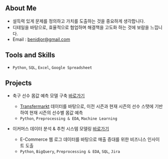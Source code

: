 ## About Me
- 설득력 있게 문제를 정의하고 가치를 도출하는 것을 중요하게 생각합니다.
- 디테일을 바탕으로, 효율적으로 협업하며 해결책을 고도화 하는 것에 보람을 느낍니다.
- Email : benidjor@gmail.com

## Tools and Skills
- `Python`, `SQL`, `Excel`, `Google Spreadsheet`


## Projects
- 축구 선수 몸값 예측 모델 구축 [바로가기](https://github.com/benidjor/player-value-prediction-from-transfermarkt.git)
  - [Transfermarkt](https://www.transfermarkt.com/) 데이터를 바탕으로, 이전 시즌과 현재 시즌의 선수 스탯에 기반하여 현재 시즌의 선수별 몸값 예측
  - `Python`, `Preprocessing & EDA`, `Machine Learning`
    
- 이커머스 데이터 분석 & 추천 시스템 모델링 [바로가기](https://github.com/benidjor/ecommerce-behavior-data-analysis)
  - E-Commerce 웹 로그 데이터를 바탕으로 매출 증대를 위한 비즈니스 인사이트 도출
  - `Python`, `BigQuery`, `Preprocessing & EDA`, `SQL`, `Jira`

<!--
**benidjor/benidjor** is a ✨ _special_ ✨ repository because its `README.md` (this file) appears on your GitHub profile.

Here are some ideas to get you started:

- 🔭 I’m currently working on ...
- 🌱 I’m currently learning ...
- 👯 I’m looking to collaborate on ...
- 🤔 I’m looking for help with ...
- 💬 Ask me about ...
- 📫 How to reach me: ...
- 😄 Pronouns: ...
- ⚡ Fun fact: ...
-->
